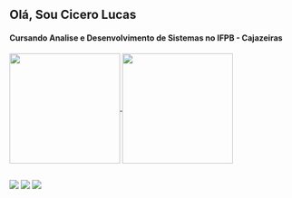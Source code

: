 ## Olá, Sou Cicero Lucas
#### Cursando Analise e Desenvolvimento de Sistemas no IFPB - Cajazeiras

  <div>
    <a href = "https://github.com/CiceroLucas">
    <img height="195em" align="center" src="https://github-readme-stats.vercel.app/api?username=CiceroLucas&&show_icons=true&title_color=ffffff&icon_color=bb2acf&text_color=daf7dc&bg_color=151515"/>
    <img height="195em" align="center" src="https://github-readme-stats.vercel.app/api/top-langs/?username=CiceroLucas&langs_count=8&theme=dark"/>
  </div>

##
  <div>
    <a href="https://discord.gg/5sWqjcXCMs" target="_blank" rel="noopener noreferrer"><img src = "https://img.shields.io/badge/Discord-7289DA?style=for-the-badge&logo=discord&logoColor=white" target="_blank"></a>
    <a href="mailto:lukasferreiradesousa890@gmail.com" target="_blank" rel="noopener noreferrer"><img src = "https://img.shields.io/badge/Gmail-D14836?style=for-the-badge&logo=gmail&logoColor=white" target ="_blank"></a>
    <a href="https://www.instagram.com/luscathefusca/" target="_blank" rel="noopener noreferrer"><img src = "https://img.shields.io/badge/Instagram-E4405F?style=for-the-badge&logo=instagram&logoColor=white" target ="_blank"></a>    
  </div>
